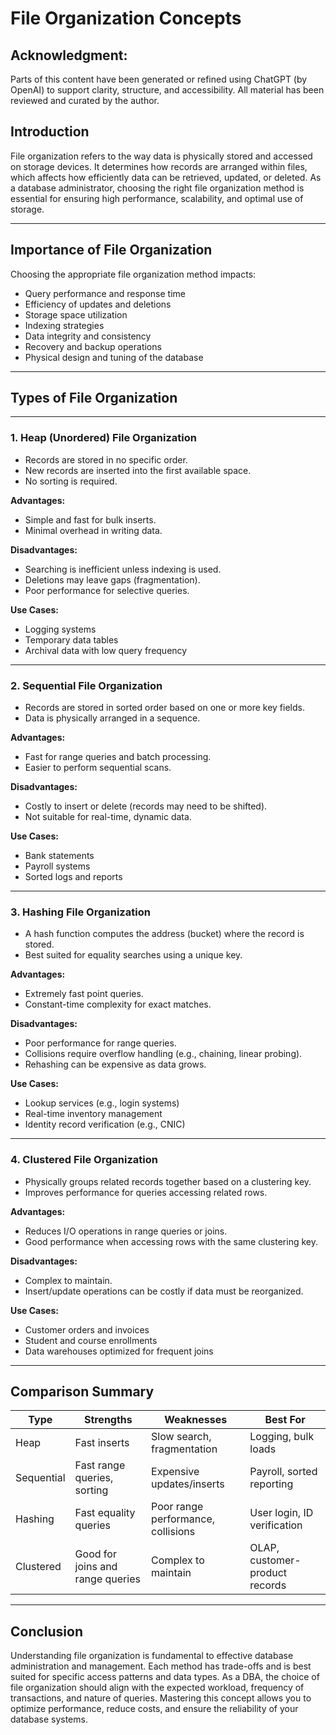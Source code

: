 # File Organization Concepts


## Acknowledgment:

Parts of this content have been generated or refined using ChatGPT (by OpenAI) to support clarity, structure, and accessibility. All material has been reviewed and curated by the author.

## Introduction

File organization refers to the way data is physically stored and accessed on storage devices. It determines how records are arranged within files, which affects how efficiently data can be retrieved, updated, or deleted. As a database administrator, choosing the right file organization method is essential for ensuring high performance, scalability, and optimal use of storage.

---

## Importance of File Organization

Choosing the appropriate file organization method impacts:

* Query performance and response time
* Efficiency of updates and deletions
* Storage space utilization
* Indexing strategies
* Data integrity and consistency
* Recovery and backup operations
* Physical design and tuning of the database

---

## Types of File Organization

---

### 1. Heap (Unordered) File Organization

* Records are stored in no specific order.
* New records are inserted into the first available space.
* No sorting is required.

**Advantages:**

* Simple and fast for bulk inserts.
* Minimal overhead in writing data.

**Disadvantages:**

* Searching is inefficient unless indexing is used.
* Deletions may leave gaps (fragmentation).
* Poor performance for selective queries.

**Use Cases:**

* Logging systems
* Temporary data tables
* Archival data with low query frequency

---

### 2. Sequential File Organization

* Records are stored in sorted order based on one or more key fields.
* Data is physically arranged in a sequence.

**Advantages:**

* Fast for range queries and batch processing.
* Easier to perform sequential scans.

**Disadvantages:**

* Costly to insert or delete (records may need to be shifted).
* Not suitable for real-time, dynamic data.

**Use Cases:**

* Bank statements
* Payroll systems
* Sorted logs and reports

---

### 3. Hashing File Organization

* A hash function computes the address (bucket) where the record is stored.
* Best suited for equality searches using a unique key.

**Advantages:**

* Extremely fast point queries.
* Constant-time complexity for exact matches.

**Disadvantages:**

* Poor performance for range queries.
* Collisions require overflow handling (e.g., chaining, linear probing).
* Rehashing can be expensive as data grows.

**Use Cases:**

* Lookup services (e.g., login systems)
* Real-time inventory management
* Identity record verification (e.g., CNIC)

---

### 4. Clustered File Organization

* Physically groups related records together based on a clustering key.
* Improves performance for queries accessing related rows.

**Advantages:**

* Reduces I/O operations in range queries or joins.
* Good performance when accessing rows with the same clustering key.

**Disadvantages:**

* Complex to maintain.
* Insert/update operations can be costly if data must be reorganized.

**Use Cases:**

* Customer orders and invoices
* Student and course enrollments
* Data warehouses optimized for frequent joins

---

## Comparison Summary

| Type       | Strengths                        | Weaknesses                         | Best For                       |
| ---------- | -------------------------------- | ---------------------------------- | ------------------------------ |
| Heap       | Fast inserts                     | Slow search, fragmentation         | Logging, bulk loads            |
| Sequential | Fast range queries, sorting      | Expensive updates/inserts          | Payroll, sorted reporting      |
| Hashing    | Fast equality queries            | Poor range performance, collisions | User login, ID verification    |
| Clustered  | Good for joins and range queries | Complex to maintain                | OLAP, customer-product records |

---

## Conclusion

Understanding file organization is fundamental to effective database administration and management. Each method has trade-offs and is best suited for specific access patterns and data types. As a DBA, the choice of file organization should align with the expected workload, frequency of transactions, and nature of queries. Mastering this concept allows you to optimize performance, reduce costs, and ensure the reliability of your database systems.
